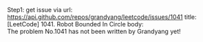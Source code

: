 Step1: get issue via url: https://api.github.com/repos/grandyang/leetcode/issues/1041 
 title:[LeetCode] 1041. Robot Bounded In Circle 
 body:  
 The problem No.1041 has not been written by Grandyang yet!